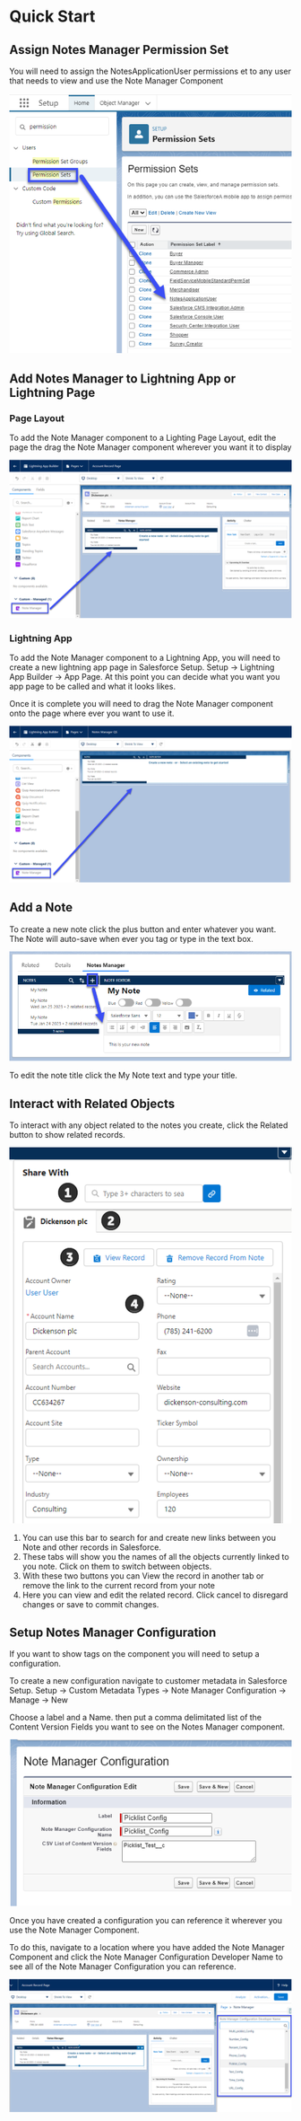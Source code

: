 # Quick Start

## Assign Notes Manager Permission Set

You will need to assign the NotesApplicationUser permissions et to any user that needs to view and use the Note Manager Component

![Quick Start Permission Set Assignment](images/qs-permissionset-1.png)

## Add Notes Manager to Lightning App or Lightning Page

### Page Layout

To add the Note Manager component to a Lighting Page Layout, edit the page the drag the Note Manager component wherever you want it to display

![Quick Start Component Setup PL](images/qs-setupcomponent-pl-1.png)

### Lightning App

To add the Note Manager component to a Lightning App, you will need to create a new lightning app page in Salesforce Setup. Setup -> Lightning App Builder -> App Page.  At this point you can decide what you want you app page to be called and what it looks likes. 

Once it is complete you will need to drag the Note Manager component onto the page where ever you want to use it. 

![Quick Start Component Setup Lightning App](images/qs-setupcomponent-la-1.png)

## Add a Note 

To create a new note click the plus button and enter whatever you want. The Note will auto-save when ever you tag or type in the text box.

![Quick Start New Note Creation](images/qs-newnote-1.png)

To edit the note title click the My Note text and type your title.

## Interact with Related Objects

To interact with any object related to the notes you create, click the Related button to show related records.

![Quick Start Related Object UI](images/qs-objectinteract-ui-1.png)

1. You can use this bar to search for and create new links between you Note and other records in Salesforce.
1. These tabs will show you the names of all the objects currently linked to you note. Click on them to switch between objects.
1. With these two buttons you can View the record in another tab or remove the link to the current record from your note
1. Here you can view and edit the related record. Click cancel to disregard changes or save to commit changes.

## Setup Notes Manager Configuration

If you want to show tags on the component you will need to setup a configuration.

To create a new configuration navigate to customer metadata in Salesforce Setup. Setup -> Custom Metadata Types -> Note Manager Configuration -> Manage -> New

Choose a label and a Name. then put a comma delimitated list of the Content Version Fields you want to see on the Notes Manager component. 

![Quick Start Configuration Fields](images/qs-configuration-fields-1.png)

Once you have created a configuration you can reference it wherever you use the Note Manager Component.

To do this, navigate to a location where you have added the Note Manager Component and click the Note Manager Configuration Developer Name to see all of the Note Manager Configuration you can reference.

![Quick Start Configuration Design](images/qs-configuration-design-1.png)